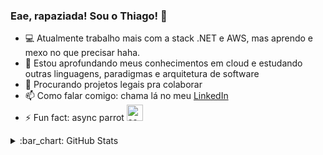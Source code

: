### Eae, rapaziada! Sou o Thiago! 🤙

- :computer: Atualmente trabalho mais com a stack .NET e AWS, mas aprendo e mexo no que precisar haha.
- :seedling: Estou aprofundando meus conhecimentos em cloud e estudando outras linguagens, paradigmas e arquitetura de software
- :dancers: Procurando projetos legais pra colaborar
- :mailbox: Como falar comigo: chama lá no meu [LinkedIn][linkedin]
- :zap: Fun fact: async parrot <img alt="async parrot" width="26px" src="https://cultofthepartyparrot.com/parrots/asyncparrot.gif" />

<details>
  <summary>:bar_chart: GitHub Stats</summary>
  <img width="400px" align="left" src="https://github-readme-stats.vercel.app/api/top-langs/?username=thinog&hide=html&layout=compact" /></td>
  <img width="440px" align="left" src="https://github-readme-stats.vercel.app/api?username=thinog&show_icons=true" /></td>
</details>

[linkedin]: https://www.linkedin.com/in/thiago-nmartins/
